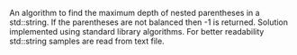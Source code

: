 An algorithm to find the maximum depth of nested parentheses in a std::string.
If the parentheses are not balanced then -1 is returned.
Solution implemented using standard library algorithms.
For better readability std::string samples are read from text file.
